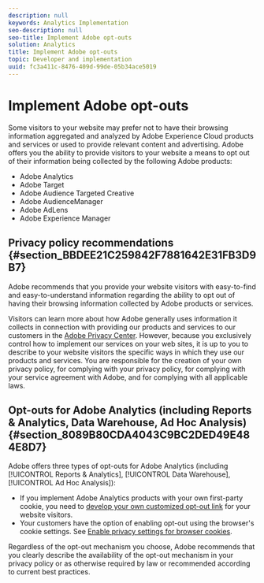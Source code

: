 ```yaml
---
description: null
keywords: Analytics Implementation
seo-description: null
seo-title: Implement Adobe opt-outs
solution: Analytics
title: Implement Adobe opt-outs
topic: Developer and implementation
uuid: fc3a411c-8476-409d-99de-05b34ace5019
---
```


# Implement Adobe opt-outs

Some visitors to your website may prefer not to have their browsing information aggregated and analyzed by Adobe Experience Cloud products and services or used to provide relevant content and advertising. Adobe offers you the ability to provide visitors to your website a means to opt out of their information being collected by the following Adobe products:

* Adobe Analytics 
* Adobe Target 
* Adobe Audience Targeted Creative 
* Adobe AudienceManager 
* Adobe AdLens 
* Adobe Experience Manager

## Privacy policy recommendations {#section_BBDEE21C259842F7881642E31FB3D9B7}

Adobe recommends that you provide your website visitors with easy-to-find and easy-to-understand information regarding the ability to opt out of having their browsing information collected by Adobe products or services.

Visitors can learn more about how Adobe generally uses information it collects in connection with providing our products and services to our customers in the [Adobe Privacy Center](https://www.adobe.com/privacy.html). However, because you exclusively control how to implement our services on your web sites, it is up to you to describe to your website visitors the specific ways in which they use our products and services. You are responsible for the creation of your own privacy policy, for complying with your privacy policy, for complying with your service agreement with Adobe, and for complying with all applicable laws.

## Opt-outs for Adobe Analytics (including Reports & Analytics, Data Warehouse, Ad Hoc Analysis) {#section_8089B80CDA4043C9BC2DED49E484E8D7}

Adobe offers three types of opt-outs for Adobe Analytics (including [!UICONTROL Reports & Analytics], [!UICONTROL Data Warehouse], [!UICONTROL Ad Hoc Analysis]):

* If you implement Adobe Analytics products with your own first-party cookie, you need to [develop your own customized opt-out link](/help/implement/js-implementation/data-collection/opt-out-link.md) for your website visitors. 
* Your customers have the option of enabling opt-out using the browser's cookie settings. See [Enable privacy settings for browser cookies](https://marketing.adobe.com/resources/help/en_US/whitepapers/cookies/browser_cookie_settings.html).

Regardless of the opt-out mechanism you choose, Adobe recommends that you clearly describe the availability of the opt-out mechanism in your privacy policy or as otherwise required by law or recommended according to current best practices. 

